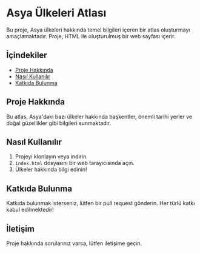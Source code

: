 # Asya Ülkeleri Atlası

Bu proje, Asya ülkeleri hakkında temel bilgileri içeren bir atlas oluşturmayı amaçlamaktadır. Proje, HTML ile oluşturulmuş bir web sayfası içerir.

## İçindekiler

- [Proje Hakkında](#proje-hakkında)
- [Nasıl Kullanılır](#nasıl-kullanılır)
- [Katkıda Bulunma](#katkıda-bulunma)

## Proje Hakkında

Bu atlas, Asya'daki bazı ülkeler hakkında başkentler, önemli tarihi yerler ve doğal güzellikler gibi bilgileri sunmaktadır.

## Nasıl Kullanılır

1. Projeyi klonlayın veya indirin.
2. `index.html` dosyasını bir web tarayıcısında açın.
3. Ülkeler hakkında bilgi edinin!

## Katkıda Bulunma

Katkıda bulunmak isterseniz, lütfen bir pull request gönderin. Her türlü katkı kabul edilmektedir!

## İletişim

Proje hakkında sorularınız varsa, lütfen iletişime geçin.